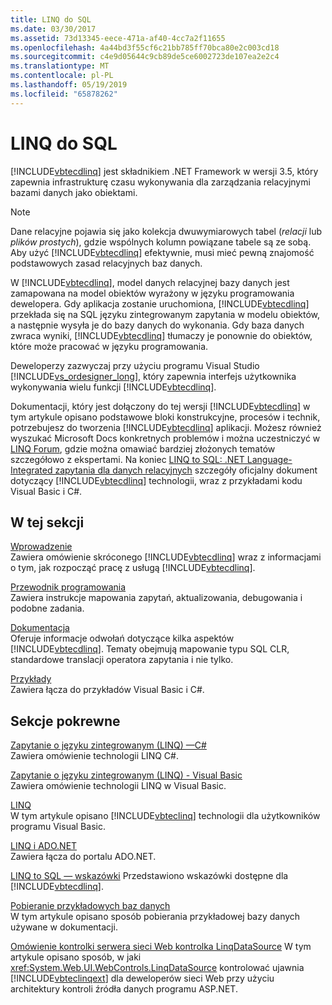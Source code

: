 ```yaml
---
title: LINQ do SQL
ms.date: 03/30/2017
ms.assetid: 73d13345-eece-471a-af40-4cc7a2f11655
ms.openlocfilehash: 4a44bd3f55cf6c21bb785ff70bca80e2c003cd18
ms.sourcegitcommit: c4e9d05644c9cb89de5ce6002723de107ea2e2c4
ms.translationtype: MT
ms.contentlocale: pl-PL
ms.lasthandoff: 05/19/2019
ms.locfileid: "65878262"
---
```

# <a name="linq-to-sql"></a>LINQ do SQL
[!INCLUDE[vbtecdlinq](../../../../../../includes/vbtecdlinq-md.md)] jest składnikiem .NET Framework w wersji 3.5, który zapewnia infrastrukturę czasu wykonywania dla zarządzania relacyjnymi bazami danych jako obiektami.  
  
> [!NOTE]
>  Dane relacyjne pojawia się jako kolekcja dwuwymiarowych tabel (*relacji* lub *plików prostych*), gdzie wspólnych kolumn powiązane tabele są ze sobą. Aby użyć [!INCLUDE[vbtecdlinq](../../../../../../includes/vbtecdlinq-md.md)] efektywnie, musi mieć pewną znajomość podstawowych zasad relacyjnych baz danych.  
  
 W [!INCLUDE[vbtecdlinq](../../../../../../includes/vbtecdlinq-md.md)], model danych relacyjnej bazy danych jest zamapowana na model obiektów wyrażony w języku programowania dewelopera. Gdy aplikacja zostanie uruchomiona, [!INCLUDE[vbtecdlinq](../../../../../../includes/vbtecdlinq-md.md)] przekłada się na SQL języku zintegrowanym zapytania w modelu obiektów, a następnie wysyła je do bazy danych do wykonania. Gdy baza danych zwraca wyniki, [!INCLUDE[vbtecdlinq](../../../../../../includes/vbtecdlinq-md.md)] tłumaczy je ponownie do obiektów, które może pracować w języku programowania.  
  
 Deweloperzy zazwyczaj przy użyciu programu Visual Studio [!INCLUDE[vs_ordesigner_long](../../../../../../includes/vs-ordesigner-long-md.md)], który zapewnia interfejs użytkownika wykonywania wielu funkcji [!INCLUDE[vbtecdlinq](../../../../../../includes/vbtecdlinq-md.md)].  
  
 Dokumentacji, który jest dołączony do tej wersji [!INCLUDE[vbtecdlinq](../../../../../../includes/vbtecdlinq-md.md)] w tym artykule opisano podstawowe bloki konstrukcyjne, procesów i technik, potrzebujesz do tworzenia [!INCLUDE[vbtecdlinq](../../../../../../includes/vbtecdlinq-md.md)] aplikacji. Możesz również wyszukać Microsoft Docs konkretnych problemów i można uczestniczyć w [LINQ Forum](https://go.microsoft.com/fwlink/?LinkId=76488), gdzie można omawiać bardziej złożonych tematów szczegółowo z ekspertami. Na koniec [LINQ to SQL: .NET Language-Integrated zapytania dla danych relacyjnych](https://go.microsoft.com/fwlink/?LinkId=93205) szczegóły oficjalny dokument dotyczący [!INCLUDE[vbtecdlinq](../../../../../../includes/vbtecdlinq-md.md)] technologii, wraz z przykładami kodu Visual Basic i C#.  
  
## <a name="in-this-section"></a>W tej sekcji  
 [Wprowadzenie](../../../../../../docs/framework/data/adonet/sql/linq/getting-started.md)  
 Zawiera omówienie skróconego [!INCLUDE[vbtecdlinq](../../../../../../includes/vbtecdlinq-md.md)] wraz z informacjami o tym, jak rozpocząć pracę z usługą [!INCLUDE[vbtecdlinq](../../../../../../includes/vbtecdlinq-md.md)].  
  
 [Przewodnik programowania](../../../../../../docs/framework/data/adonet/sql/linq/programming-guide.md)  
 Zawiera instrukcje mapowania zapytań, aktualizowania, debugowania i podobne zadania.  
  
 [Dokumentacja](../../../../../../docs/framework/data/adonet/sql/linq/reference.md)  
 Oferuje informacje odwołań dotyczące kilka aspektów [!INCLUDE[vbtecdlinq](../../../../../../includes/vbtecdlinq-md.md)]. Tematy obejmują mapowanie typu SQL CLR, standardowe translacji operatora zapytania i nie tylko.  
  
 [Przykłady](../../../../../../docs/framework/data/adonet/sql/linq/samples.md)  
 Zawiera łącza do przykładów Visual Basic i C#.  
  
## <a name="related-sections"></a>Sekcje pokrewne  
 [Zapytanie o języku zintegrowanym (LINQ) —C#](../../../../../csharp/programming-guide/concepts/linq/index.md)\
 Zawiera omówienie technologii LINQ C#.
 
 [Zapytanie o języku zintegrowanym (LINQ) - Visual Basic](../../../../../visual-basic/programming-guide/concepts/linq/index.md)  
 Zawiera omówienie technologii LINQ w Visual Basic.
  
 [LINQ](../../../../../visual-basic/programming-guide/language-features/linq/index.md)  
 W tym artykule opisano [!INCLUDE[vbteclinq](../../../../../../includes/vbteclinq-md.md)] technologii dla użytkowników programu Visual Basic.  
  
 [LINQ i ADO.NET](../../../../../../docs/framework/data/adonet/linq-and-ado-net.md)  
 Zawiera łącza do portalu ADO.NET.  
  
 [LINQ to SQL — wskazówki](https://docs.microsoft.com/previous-versions/visualstudio/visual-studio-2008/bb386295(v=vs.90))  
 Przedstawiono wskazówki dostępne dla [!INCLUDE[vbtecdlinq](../../../../../../includes/vbtecdlinq-md.md)].  
  
 [Pobieranie przykładowych baz danych](../../../../../../docs/framework/data/adonet/sql/linq/downloading-sample-databases.md)  
 W tym artykule opisano sposób pobierania przykładowej bazy danych używane w dokumentacji.  
  
 [Omówienie kontrolki serwera sieci Web kontrolka LinqDataSource](https://docs.microsoft.com/previous-versions/aspnet/bb547113(v=vs.100))  
 W tym artykule opisano sposób, w jaki <xref:System.Web.UI.WebControls.LinqDataSource> kontrolować ujawnia [!INCLUDE[vbteclinqext](../../../../../../includes/vbteclinqext-md.md)] dla deweloperów sieci Web przy użyciu architektury kontroli źródła danych programu ASP.NET.

